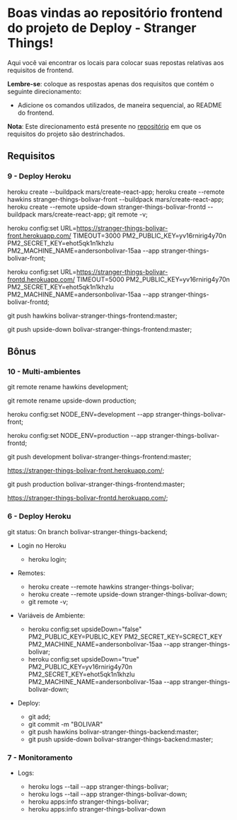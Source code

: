 # Boas vindas ao repositório frontend do projeto de Deploy - Stranger Things!

Aqui você vai encontrar os locais para colocar suas repostas relativas aos requisitos de frontend.

**Lembre-se**: coloque as respostas apenas dos requisitos que contém o seguinte direcionamento:

- Adicione os comandos utilizados, de maneira sequencial, ao README do frontend.

**Nota**: Este direcionamento está presente no [repositório](https://github.com/tryber/sd-01-project-stranger-things) em que os requisitos do projeto são destrinchados.

## Requisitos

### 9 - Deploy Heroku

heroku create --buildpack mars/create-react-app;
heroku create --remote hawkins stranger-things-bolivar-front --buildpack mars/create-react-app;
heroku create --remote upside-down stranger-things-bolivar-frontd --buildpack mars/create-react-app;
git remote -v;

heroku config:set URL=https://stranger-things-bolivar-front.herokuapp.com/ TIMEOUT=3000 PM2_PUBLIC_KEY=yv16rnirig4y70n PM2_SECRET_KEY=ehot5qk1n1khzlu PM2_MACHINE_NAME=andersonbolivar-15aa --app stranger-things-bolivar-front;

heroku config:set URL=https://stranger-things-bolivar-frontd.herokuapp.com/ TIMEOUT=5000 PM2_PUBLIC_KEY=yv16rnirig4y70n PM2_SECRET_KEY=ehot5qk1n1khzlu PM2_MACHINE_NAME=andersonbolivar-15aa --app stranger-things-bolivar-frontd;

git push hawkins bolivar-stranger-things-frontend:master;

git push upside-down bolivar-stranger-things-frontend:master;

## Bônus

### 10 - Multi-ambientes

git remote rename hawkins development;

git remote rename upside-down production;

heroku config:set NODE_ENV=development --app stranger-things-bolivar-front;

heroku config:set NODE_ENV=production --app stranger-things-bolivar-frontd;

git push development bolivar-stranger-things-frontend:master;

https://stranger-things-bolivar-front.herokuapp.com/;

git push production bolivar-stranger-things-frontend:master;

https://stranger-things-bolivar-frontd.herokuapp.com/;

### 6 - Deploy Heroku

git status: On branch bolivar-stranger-things-backend;

- Login no Heroku

  - heroku login;

- Remotes:

  - heroku create --remote hawkins stranger-things-bolivar;
  - heroku create --remote upside-down stranger-things-bolivar-down;
  - git remote -v;

- Variáveis de Ambiente:

  - heroku config:set
    upsideDown="false"
    PM2_PUBLIC_KEY=PUBLIC_KEY
    PM2_SECRET_KEY=SCRECT_KEY
    PM2_MACHINE_NAME=andersonbolivar-15aa
    --app stranger-things-bolivar;
  - heroku config:set
    upsideDown="true"
    PM2_PUBLIC_KEY=yv16rnirig4y70n
    PM2_SECRET_KEY=ehot5qk1n1khzlu
    PM2_MACHINE_NAME=andersonbolivar-15aa
    --app stranger-things-bolivar-down;

- Deploy:

  - git add;
  - git commit -m "BOLIVAR"
  - git push hawkins bolivar-stranger-things-backend:master;
  - git push upside-down bolivar-stranger-things-backend:master;

### 7 - Monitoramento

- Logs:

  - heroku logs --tail --app stranger-things-bolivar;
  - heroku logs --tail --app stranger-things-bolivar-down;
  - heroku apps:info stranger-things-bolivar;
  - heroku apps:info stranger-things-bolivar-down
